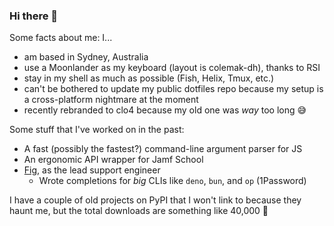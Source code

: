 ### Hi there 👋

Some facts about me: I...
- am based in Sydney, Australia
- use a Moonlander as my keyboard (layout is colemak-dh), thanks to RSI
- stay in my shell as much as possible (Fish, Helix, Tmux, etc.)
- can't be bothered to update my public dotfiles repo because my setup is a cross-platform nightmare at the moment
- recently rebranded to clo4 because my old one was _way_ too long 😅

Some stuff that I've worked on in the past:
- A fast (possibly the fastest?) command-line argument parser for JS
- An ergonomic API wrapper for Jamf School
- [Fig](https://fig.io), as the lead support engineer
  - Wrote completions for _big_ CLIs like `deno`, `bun`, and `op` (1Password)
 
I have a couple of old projects on PyPI that I won't link to because they haunt me, but the total downloads are something like 40,000 😬
